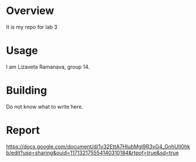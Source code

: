 # Overview

It is my repo for lab 3

# Usage

I am Lizaveta Ramanava, group 14.

# Building

Do not know what to write here.

# Report

https://docs.google.com/document/d/1v32EttA7HlubMgl9R3vG4_GnhUII0hkb/edit?usp=sharing&ouid=117132175554140310184&rtpof=true&sd=true
